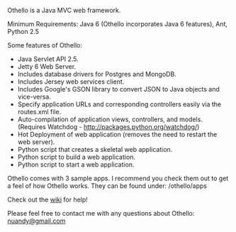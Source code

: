 Othello is a Java MVC web framework.

Minimum Requirements: Java 6 (Othello incorporates Java 6 features), Ant, Python 2.5

Some features of Othello:

* Java Servlet API 2.5.
* Jetty 6 Web Server.
* Includes database drivers for Postgres and MongoDB.
* Includes Jersey web services client.
* Includes Google's GSON library to convert JSON to Java objects and vice-versa.
* Specify application URLs and corresponding controllers easily via the routes.xml file.
* Auto-compilation of application views, controllers, and models. (Requires Watchdog - http://packages.python.org/watchdog/)
* Hot Deployment of web application (removes the need to restart the web server).
* Python script that creates a skeletal web application.
* Python script to build a web application.
* Python script to start a web application.

Othello comes with 3 sample apps. I recommend you check them out to get a feel of how Othello works. They can be found under: /othello/apps

Check out the <a href="https://github.com/nuandy/othello/wiki">wiki</a> for help!

Please feel free to contact me with any questions about Othello: <a href="mailto:nuandy@gmail.com">nuandy@gmail.com</a>
